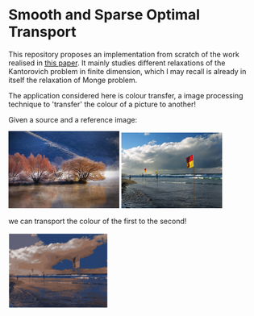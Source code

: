 # Smooth and Sparse Optimal Transport

This repository proposes an implementation from scratch of the work realised in [this paper](https://arxiv.org/abs/1710.06276).
It mainly studies different relaxations of the Kantorovich problem in finite dimension, which I may recall is already in itself the 
relaxation of Monge problem. 

The application considered here is colour transfer, a image processing technique to 'transfer' the colour of a picture to another!

Given a source and a reference image:

<img src="img/arbre.jpg" alt="drawing" width="220"/> <img src="img/drapeau.jpg" alt="drawing" width="200"/> 

we can transport the colour of the first to the second!

<img src="img/cluster_n 10_m=50.PNG" alt="drawing" width="200"/> 
